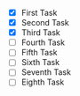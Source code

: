 - [X] First Task
- [X] Second Task
- [X] Third Task
- [ ] Fourth Task
- [ ] Fifth Task
- [ ] Sixth Task
- [ ] Seventh Task
- [ ] Eighth Task
